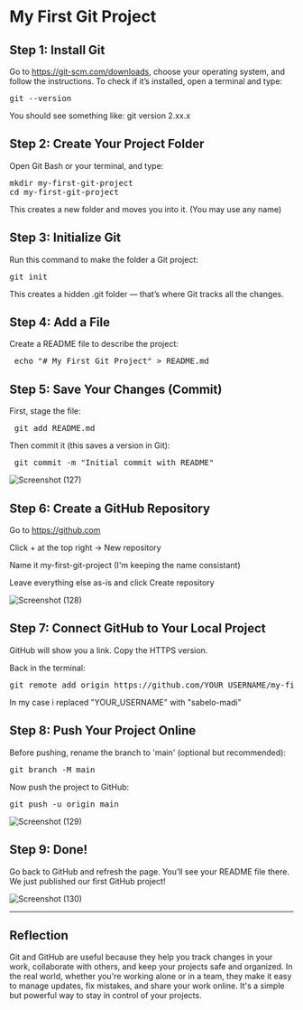 # My First Git Project

## Step 1: Install Git
Go to https://git-scm.com/downloads, choose your operating system, and follow the instructions.
To check if it’s installed, open a terminal and type:

<pre>git --version </pre>

You should see something like: git version 2.xx.x

##  Step 2: Create Your Project Folder
Open Git Bash or your terminal, and type:

<pre>mkdir my-first-git-project
cd my-first-git-project </pre>

This creates a new folder and moves you into it. (You may use any name)

## Step 3: Initialize Git
Run this command to make the folder a Git project:

<pre>git init</pre>

This creates a hidden .git folder — that’s where Git tracks all the changes.

## Step 4: Add a File
Create a README file to describe the project:

<pre> echo "# My First Git Project" > README.md </pre>

## Step 5: Save Your Changes (Commit)
First, stage the file:

<pre> git add README.md </pre>

Then commit it (this saves a version in Git):

<pre> git commit -m "Initial commit with README" </pre>

![Screenshot (127)](https://github.com/user-attachments/assets/7df2e6a8-0e51-4a5d-960f-945971ffc9a2)

## Step 6: Create a GitHub Repository

Go to https://github.com

Click + at the top right → New repository

Name it my-first-git-project (I'm keeping the name consistant)

Leave everything else as-is and click Create repository

![Screenshot (128)](https://github.com/user-attachments/assets/65472b11-0f22-4547-b58e-c7a1560d1fab)

## Step 7: Connect GitHub to Your Local Project
GitHub will show you a link. Copy the HTTPS version.

Back in the terminal:

<pre>git remote add origin https://github.com/YOUR_USERNAME/my-first-git-project.git</pre>
In my case i replaced "YOUR_USERNAME" with "sabelo-madi"

## Step 8: Push Your Project Online
Before pushing, rename the branch to 'main' (optional but recommended):

<pre>git branch -M main</pre>

Now push the project to GitHub:

<pre>git push -u origin main</pre>

![Screenshot (129)](https://github.com/user-attachments/assets/591132e8-ff11-4e3d-96b0-b03aa7cbdbff)

##  Step 9: Done!
Go back to GitHub and refresh the page. You’ll see your README file there. We just published our first GitHub project!

![Screenshot (130)](https://github.com/user-attachments/assets/cd1d0c65-d235-4d49-b384-7b86ed1c87f8)

---
## Reflection
Git and GitHub are useful because they help you track changes in your work, collaborate with others, and keep your projects safe and organized. In the real world, whether you're working alone or in a team, they make it easy to manage updates, fix mistakes, and share your work online. It's a simple but powerful way to stay in control of your projects.
